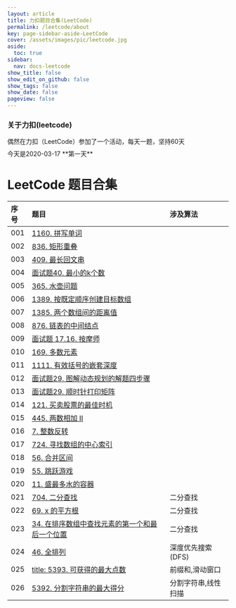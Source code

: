 ```yaml
---
layout: article
title: 力扣题目合集(LeetCode)
permalink: /leetcode/about
key: page-sidebar-aside-LeetCode
cover: /assets/images/pic/leetcode.jpg
aside:
  toc: true
sidebar:
  nav: docs-leetcode
show_title: false
show_edit_on_github: false
show_tags: false
show_date: false
pageview: false
---
```

<style>
  .hero-example p {
    margin: .5rem 0;
  }
  .hero-example--height {
    height: 500px;
  }
  .hero-fill-example {
    background-color: #ccc;
  }
  .hero-fill-example--dark {
    background-color: #123;
  }
  .hero-bg-image-example {
    background-image: url("/docs/assets/images/cover1.jpg");
  }
  .hero-bg-image-example--linear-gradient {
    background-image: linear-gradient(135deg, rgba(255, 69, 0, .5), rgba(255, 197, 0, .2)), url("/docs/assets/images/cover1.jpg");
  }
</style>

<div class="hero hero-example hero--dark hero-bg-image-example my-3">
  <div class="hero__content">
    <h3>关于力扣(leetcode)</h3>
    <p>偶然在力扣（LeetCode）参加了一个活动，每天一题，坚持60天</p>
    <p>今天是2020-03-17 **第一天**</p>
  </div>
</div>

# LeetCode 题目合集

|序号| 题目 | 涉及算法 |
| :-----| :-----|:-----|
|001| [1160. 拼写单词](/leetcode/2020/0317/001) |    |
|002| [836. 矩形重叠](/leetcode/2020/0318/002) |    |
|003| [409. 最长回文串](/leetcode/2020/0319/003) |    |
|004| [面试题40. 最小的k个数](/leetcode/2020/0320/004) |    |
|005| [365. 水壶问题](/leetcode/2020/0321/005) |    |
|006| [1389. 按既定顺序创建目标数组](/leetcode/2020/0322/006) |    |
|007| [1385. 两个数组间的距离值](/leetcode/2020/0322/007) |    |
|008| [876. 链表的中间结点](/leetcode/2020/0323/008) |    |
|009| [面试题 17.16. 按摩师](/leetcode/2020/0324/009) |    |
|010| [169. 多数元素](/leetcode/2020/0325/010) |    |
|011| [1111. 有效括号的嵌套深度](/leetcode/2020/0401/012) |    |
|012| [面试题29. 图解动态规划的解题四步骤](/leetcode/2020/0402/013) |    |
|013| [面试题29. 顺时针打印矩阵](/leetcode/2020/0411/014) |    |
|014| [121. 买卖股票的最佳时机](/leetcode/2020/0412/015) |    |
|015| [445. 两数相加 II](/leetcode/2020/0414/016) |    |
|016| [7. 整数反转](/leetcode/2020/0415/017) |    |
|017| [724. 寻找数组的中心索引](/leetcode/2020/0415/018) |    |
|018| [56. 合并区间](/leetcode/2020/0415/018) |    |
|019| [55. 跳跃游戏](/leetcode/2020/0417/020) |    |
|020| [11. 盛最多水的容器](/leetcode/2020/0418/021) |    |
|021| [704. 二分查找](/leetcode/2020/0419/022) | 二分查找   |
|022| [69. x 的平方根](/leetcode/2020/0423/023) |  二分查找  |
|023| [34. 在排序数组中查找元素的第一个和最后一个位置](/leetcode/2020/0423/024) |  二分查找  |
|024| [46. 全排列](/leetcode/2020/0425/025) | 深度优先搜索(DFS)   |
|025| [title: 5393. 可获得的最大点数](/leetcode/2020/0426/025) | 前缀和,滑动窗口 |
|026| [5392. 分割字符串的最大得分](/leetcode/2020/0426/026) | 分割字符串,线性扫描 |
